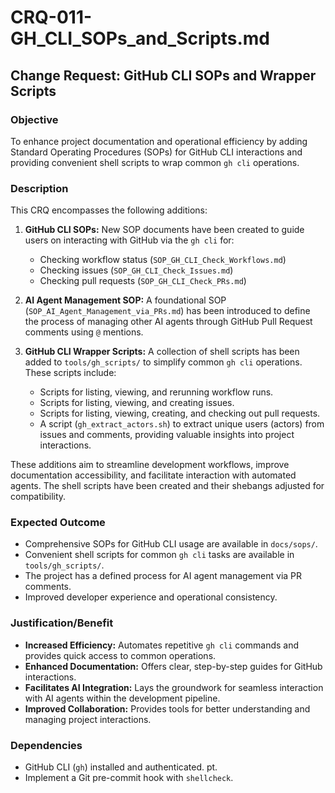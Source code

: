 # CRQ-011-GH_CLI_SOPs_and_Scripts.md

## Change Request: GitHub CLI SOPs and Wrapper Scripts

### Objective

To enhance project documentation and operational efficiency by adding Standard Operating Procedures (SOPs) for GitHub CLI interactions and providing convenient shell scripts to wrap common `gh cli` operations.

### Description

This CRQ encompasses the following additions:

1.  **GitHub CLI SOPs:** New SOP documents have been created to guide users on interacting with GitHub via the `gh cli` for:
    *   Checking workflow status (`SOP_GH_CLI_Check_Workflows.md`)
    *   Checking issues (`SOP_GH_CLI_Check_Issues.md`)
    *   Checking pull requests (`SOP_GH_CLI_Check_PRs.md`)

2.  **AI Agent Management SOP:** A foundational SOP (`SOP_AI_Agent_Management_via_PRs.md`) has been introduced to define the process of managing other AI agents through GitHub Pull Request comments using `@` mentions.

3.  **GitHub CLI Wrapper Scripts:** A collection of shell scripts has been added to `tools/gh_scripts/` to simplify common `gh cli` operations. These scripts include:
    *   Scripts for listing, viewing, and rerunning workflow runs.
    *   Scripts for listing, viewing, and creating issues.
    *   Scripts for listing, viewing, creating, and checking out pull requests.
    *   A script (`gh_extract_actors.sh`) to extract unique users (actors) from issues and comments, providing valuable insights into project interactions.

These additions aim to streamline development workflows, improve documentation accessibility, and facilitate interaction with automated agents. The shell scripts have been created and their shebangs adjusted for compatibility.

### Expected Outcome

*   Comprehensive SOPs for GitHub CLI usage are available in `docs/sops/`.
*   Convenient shell scripts for common `gh cli` tasks are available in `tools/gh_scripts/`.
*   The project has a defined process for AI agent management via PR comments.
*   Improved developer experience and operational consistency.

### Justification/Benefit

*   **Increased Efficiency:** Automates repetitive `gh cli` commands and provides quick access to common operations.
*   **Enhanced Documentation:** Offers clear, step-by-step guides for GitHub interactions.
*   **Facilitates AI Integration:** Lays the groundwork for seamless interaction with AI agents within the development pipeline.
*   **Improved Collaboration:** Provides tools for better understanding and managing project interactions.

### Dependencies

*   GitHub CLI (`gh`) installed and authenticated.
pt.
*   Implement a Git pre-commit hook with `shellcheck`.
